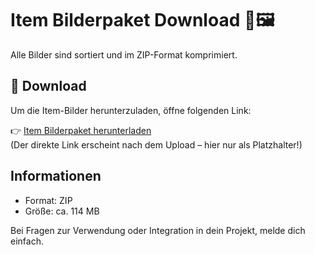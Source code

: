# Item Bilderpaket Download 📁🖼️

Alle Bilder sind sortiert und im ZIP-Format komprimiert.

## 🔗 Download

Um die Item-Bilder herunterzuladen, öffne folgenden Link:

👉 [Item Bilderpaket herunterladen](https://gofile.io/d/3uU0OR)  
(Der direkte Link erscheint nach dem Upload – hier nur als Platzhalter!)

## Informationen

- Format: ZIP  
- Größe: ca. 114 MB  

Bei Fragen zur Verwendung oder Integration in dein Projekt, melde dich einfach.
